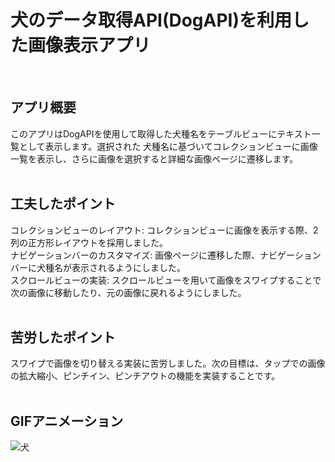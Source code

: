 # 犬のデータ取得API(DogAPI)を利用した画像表示アプリ
<br>

## アプリ概要
このアプリはDogAPIを使用して取得した犬種名をテーブルビューにテキスト一覧として表示します。選択された
犬種名に基づいてコレクションビューに画像一覧を表示し、さらに画像を選択すると詳細な画像ページに遷移します。
<br><br>

## 工夫したポイント
コレクションビューのレイアウト: コレクションビューに画像を表示する際、2列の正方形レイアウトを採用しました。  
ナビゲーションバーのカスタマイズ: 画像ページに遷移した際、ナビゲーションバーに犬種名が表示されるようにしました。  
スクロールビューの実装: スクロールビューを用いて画像をスワイプすることで次の画像に移動したり、元の画像に戻れるようにしました。
<br><br>

## 苦労したポイント
スワイプで画像を切り替える実装に苦労しました。次の目標は、タップでの画像の拡大縮小、ピンチイン、ピンチアウトの機能を実装することです。
<br><br>

## GIFアニメーション
![犬](https://github.com/user-attachments/assets/92b872bc-5e67-4008-905c-5eaf8a02210f)





